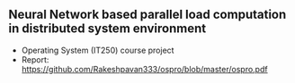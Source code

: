 ## Neural Network based parallel load computation in distributed system environment
- Operating System (IT250) course project
- Report: https://github.com/Rakeshpavan333/ospro/blob/master/ospro.pdf
